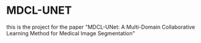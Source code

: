 # MDCL-UNET
this is the project for the paper "MDCL-UNet: A Multi-Domain Collaborative Learning Method for Medical Image Segmentation"
